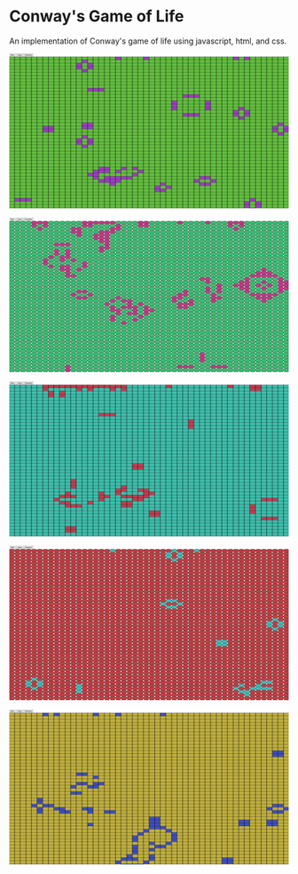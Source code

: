 # **Conway's Game of Life**

An implementation of Conway's game of life using javascript, html, and css.

![](./demos/game1.gif)

![](./demos/game2.gif)

![](./demos/game3.gif)

![](./demos/game4.gif)

![](./demos/game5.gif)
